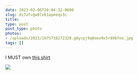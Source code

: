 ```yaml
---
date: 2023-02-06T20:04:32-0600
slug: di7afvgw8lx61apeeqi3c
title: 
type: post
post_type: photo
photos:
- /uploads/2023/1675710272320.g8ycpj9q8eex9x5r89b7no.jpg
tags: []
---
```

I MUST own [this shirt](https://ravensdon.com/link-182?s=hanes-5250&c=White&p=FRONT)


![](/uploads/2023/1675710272320.g8ycpj9q8eex9x5r89b7no.jpg)


